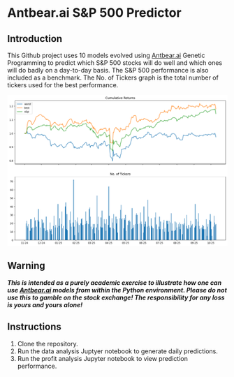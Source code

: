 # Antbear.ai S&P 500 Predictor 

## Introduction

This Github project uses 10 models evolved using [Antbear.ai](https://antbear.ai) Genetic Programming to predict which S&P 500 stocks will do well and which ones will do badly on a day-to-day basis. The S&P 500 performance is also included as a benchmark.  The No. of Tickers graph is the total number of tickers used for the best performance.

![Performance Comparison](./predictions.png)

## Warning

***This is intended as a purely academic exercise to illustrate how one can use [Antbear.ai](https://antbear.ai) models from within the Python environment.  Please do not use this to gamble on the stock exchange! The responsibility for any loss is yours and yours alone!***

## Instructions

1. Clone the repository.
2. Run the data analysis Juptyer notebook to generate daily predictions.
3. Run the profit analysis Jupyter notebook to view prediction performance.
